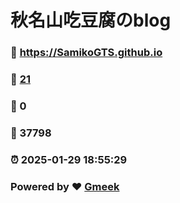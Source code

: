 # 秋名山吃豆腐のblog 

### :link: https://SamikoGTS.github.io 
### :page_facing_up: [21](https://SamikoGTS.github.io/tag.html) 
### :speech_balloon: 0 
### :hibiscus: 37798 
### :alarm_clock: 2025-01-29 18:55:29 
### Powered by :heart: [Gmeek](https://github.com/Meekdai/Gmeek)
